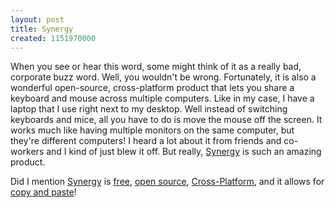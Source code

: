 ```yaml
---
layout: post
title: Synergy
created: 1151970000
---
```


When you see or hear this word, some might think of it as a really bad, corporate buzz word. Well, you wouldn't be wrong. Fortunately, it is also a wonderful open-source, cross-platform product that lets you share a keyboard and mouse across multiple computers. Like in my case, I have a laptop that I use right next to my desktop. Well instead of switching keyboards and mice, all you have to do is move the mouse off the screen. It works much like having multiple monitors on the same computer, but they're different computers! I heard a lot about it from friends and co-workers and I kind of just blew it off. But really, [Synergy](http://synergy2.sourceforge.net/ "Synergy") is such an amazing product.

Did I mention [Synergy](http://synergy2.sourceforge.net/ "Synergy") is [free](http://en.wikipedia.org/wiki/Free_software "Wikipedia: Free Software"), [open source](http://en.wikipedia.org/wiki/Open_source "Wikipedia: Open Source"), [Cross-Platform](http://en.wikipedia.org/wiki/Cross_platform "Wikipedia: Cross-Platform"), and it allows for [copy and paste](http://en.wikipedia.org/wiki/Copy_paste "Wikipedia: copy paste")!

